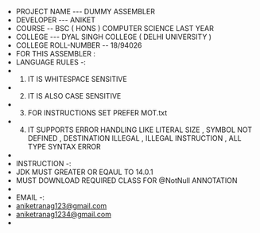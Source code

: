 
 * PROJECT NAME --- DUMMY ASSEMBLER
 * DEVELOPER --- ANIKET
 * COURSE -- BSC ( HONS ) COMPUTER SCIENCE LAST YEAR
 * COLLEGE --- DYAL SINGH COLLEGE ( DELHI UNIVERSITY )
 * COLLEGE ROLL-NUMBER -- 18/94026
 *  FOR THIS ASSEMBLER :
 *  LANGUAGE RULES -:
 *  1. IT IS WHITESPACE SENSITIVE
 *  2. IT IS ALSO CASE SENSITIVE
 *  3. FOR INSTRUCTIONS SET PREFER MOT.txt
 *  4. IT SUPPORTS ERROR HANDLING LIKE LITERAL SIZE , SYMBOL NOT DEFINED , DESTINATION ILLEGAL , ILLEGAL INSTRUCTION ,   ALL TYPE SYNTAX ERROR
 *
 *  INSTRUCTION -:
 *  JDK MUST GREATER OR EQAUL TO  14.0.1
 *  MUST DOWNLOAD REQUIRED CLASS FOR @NotNull ANNOTATION
 *
 *  EMAIL -:
 * aniketranag123@gmail.com
 * aniketranag1234@gmail.com
 *
